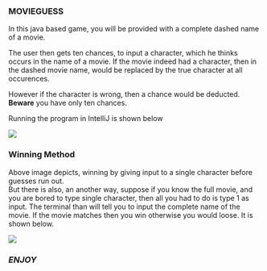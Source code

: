 <h3>MOVIEGUESS</h3>
<p>
In this java based game, you will be provided with a complete dashed name of a movie. </p>
<p>
The user then gets ten chances, to input a character, which he thinks occurs in the name of a movie. If the movie indeed had a character, then in the dashed movie name,
would be replaced by the true character at all occurences.
</p>
However if the character is wrong, then a chance would be deducted. 
<br>
<b>Beware</b> you have only ten chances.
<p>
Running the program in IntelliJ is shown below
</p>
<image src = "https://github.com/harshil88/MovieGuess/blob/master/screenshots/screenshot2.png">
<h3>Winning Method</h3>
<p>Above image depicts, winning by giving input to a single character before guesses run out.<br>
But there is also, an another way, suppose if you know the full movie, and you are bored to type single character, then all you had to do is type 1 as input. The terminal than will
tell you to input the complete name of the movie. If the movie matches then you win otherwise you would loose. It is shown below.
</p>
<image src = "https://github.com/harshil88/MovieGuess/blob/master/screenshots/screenshot1.png">
<h3><i>ENJOY</i></h3>
